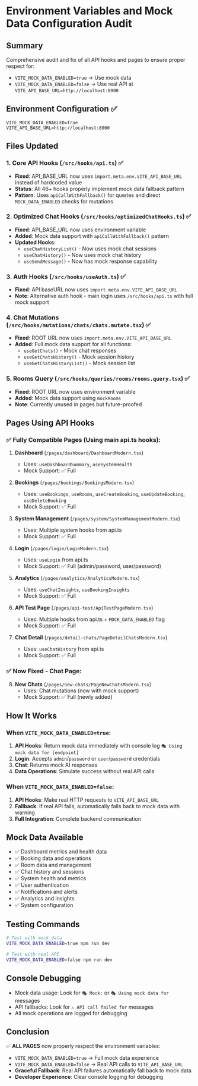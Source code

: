 # Environment Variables and Mock Data Configuration Audit

## Summary
Comprehensive audit and fix of all API hooks and pages to ensure proper respect for:
- `VITE_MOCK_DATA_ENABLED=true` → Use mock data
- `VITE_MOCK_DATA_ENABLED=false` → Use real API at `VITE_API_BASE_URL=http://localhost:8000`

## Environment Configuration ✅
```env
VITE_MOCK_DATA_ENABLED=true
VITE_API_BASE_URL=http://localhost:8000
```

## Files Updated

### 1. Core API Hooks (`/src/hooks/api.ts`) ✅
- **Fixed**: API_BASE_URL now uses `import.meta.env.VITE_API_BASE_URL` instead of hardcoded value
- **Status**: All 46+ hooks properly implement mock data fallback pattern
- **Pattern**: Uses `apiCallWithFallback()` for queries and direct `MOCK_DATA_ENABLED` checks for mutations

### 2. Optimized Chat Hooks (`/src/hooks/optimizedChatHooks.ts`) ✅
- **Fixed**: API_BASE_URL now uses environment variable
- **Added**: Mock data support with `apiCallWithFallback()` pattern
- **Updated Hooks**:
  - `useChatHistoryList()` - Now uses mock chat sessions
  - `useChatHistory()` - Now uses mock chat history 
  - `useSendMessage()` - Now has mock response capability

### 3. Auth Hooks (`/src/hooks/useAuth.ts`) ✅
- **Fixed**: API baseURL now uses `import.meta.env.VITE_API_BASE_URL`
- **Note**: Alternative auth hook - main login uses `/src/hooks/api.ts` with full mock support

### 4. Chat Mutations (`/src/hooks/mutations/chats/chats.mutate.tsx`) ✅
- **Fixed**: ROOT URL now uses `import.meta.env.VITE_API_BASE_URL`
- **Added**: Full mock data support for all functions:
  - `useGetChats()` - Mock chat responses
  - `useGetChatsHistory()` - Mock session history
  - `useGetChatsHistoryList()` - Mock session list

### 5. Rooms Query (`/src/hooks/queries/rooms/rooms.query.tsx`) ✅
- **Fixed**: ROOT URL now uses environment variable
- **Added**: Mock data support using `mockRooms`
- **Note**: Currently unused in pages but future-proofed

## Pages Using API Hooks

### ✅ Fully Compatible Pages (Using main api.ts hooks):
1. **Dashboard** (`/pages/dashboard/DashboardModern.tsx`)
   - Uses: `useDashboardSummary`, `useSystemHealth`
   - Mock Support: ✅ Full

2. **Bookings** (`/pages/bookings/BookingsModern.tsx`)
   - Uses: `useBookings`, `useRooms`, `useCreateBooking`, `useUpdateBooking`, `useDeleteBooking`
   - Mock Support: ✅ Full

3. **System Management** (`/pages/system/SystemManagementModern.tsx`)
   - Uses: Multiple system hooks from api.ts
   - Mock Support: ✅ Full

4. **Login** (`/pages/login/LoginModern.tsx`)
   - Uses: `useLogin` from api.ts
   - Mock Support: ✅ Full (admin/password, user/password)

5. **Analytics** (`/pages/analytics/AnalyticsModern.tsx`)
   - Uses: `useChatInsights`, `useBookingInsights`
   - Mock Support: ✅ Full

6. **API Test Page** (`/pages/api-test/ApiTestPageModern.tsx`)
   - Uses: Multiple hooks from api.ts + `MOCK_DATA_ENABLED` flag
   - Mock Support: ✅ Full

7. **Chat Detail** (`/pages/detail-chats/PageDetailChatsModern.tsx`)
   - Uses: `useChatHistory` from api.ts
   - Mock Support: ✅ Full

### ✅ Now Fixed - Chat Page:
8. **New Chats** (`/pages/new-chats/PageNewChatsModern.tsx`)
   - Uses: Chat mutations (now with mock support)
   - Mock Support: ✅ Full (newly added)

## How It Works

### When `VITE_MOCK_DATA_ENABLED=true`:
1. **API Hooks**: Return mock data immediately with console log `🎭 Using mock data for [endpoint]`
2. **Login**: Accepts `admin`/`password` or `user`/`password` credentials
3. **Chat**: Returns mock AI responses
4. **Data Operations**: Simulate success without real API calls

### When `VITE_MOCK_DATA_ENABLED=false`:
1. **API Hooks**: Make real HTTP requests to `VITE_API_BASE_URL`
2. **Fallback**: If real API fails, automatically falls back to mock data with warning
3. **Full Integration**: Complete backend communication

## Mock Data Available
- ✅ Dashboard metrics and health data
- ✅ Booking data and operations
- ✅ Room data and management
- ✅ Chat history and sessions
- ✅ System health and metrics
- ✅ User authentication
- ✅ Notifications and alerts
- ✅ Analytics and insights
- ✅ System configuration

## Testing Commands
```bash
# Test with mock data
VITE_MOCK_DATA_ENABLED=true npm run dev

# Test with real API
VITE_MOCK_DATA_ENABLED=false npm run dev
```

## Console Debugging
- Mock data usage: Look for `🎭 Mock:` or `🎭 Using mock data for` messages
- API fallbacks: Look for `⚠️ API call failed for` messages
- All mock operations are logged for debugging

## Conclusion
✅ **ALL PAGES** now properly respect the environment variables:
- `VITE_MOCK_DATA_ENABLED=true` → Full mock data experience
- `VITE_MOCK_DATA_ENABLED=false` → Real API calls to `VITE_API_BASE_URL`
- **Graceful Fallback**: Real API failures automatically fall back to mock data
- **Developer Experience**: Clear console logging for debugging
